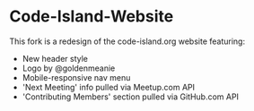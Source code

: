 Code-Island-Website
===================

This fork is a redesign of the code-island.org website featuring:
- New header style
- Logo by @goldenmeanie
- Mobile-responsive nav menu
- 'Next Meeting' info pulled via Meetup.com API
- 'Contributing Members' section pulled via GitHub.com API
